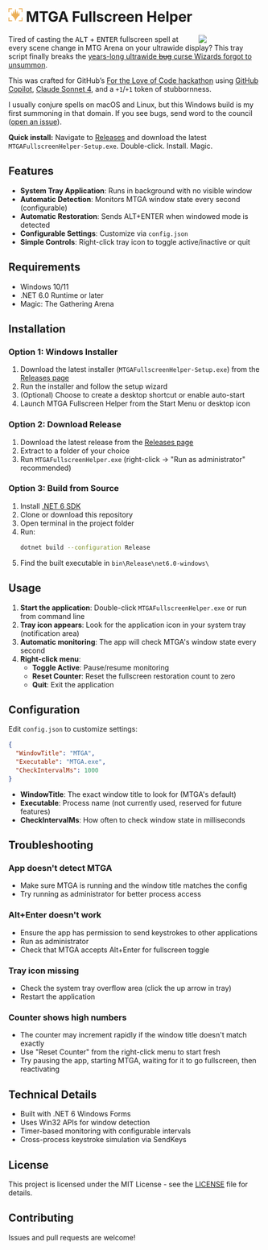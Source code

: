 # <img src="MTGAFullscreenHelper.png" height="28"> MTGA Fullscreen Helper

<img align="right" width="25%" src="screenshot.png">

Tired of casting the <kbd>ALT</kbd> + <kbd>ENTER</kbd> fullscreen spell at every scene change in MTG Arena on your ultrawide display? This tray script finally breaks the [years-long ultrawide ~~bug~~ curse Wizards forgot to unsummon](https://feedback.wizards.com/forums/918667-mtg-arena-bugs-product-suggestions/suggestions/47712281-can-t-use-ultrawide-fullscreen).

This was crafted for GitHub’s [For the Love of Code hackathon](https://gh.io/ftloc) using [GitHub Copilot](https://github.com/features/copilot), [Claude Sonnet 4](https://www.anthropic.com/claude/sonnet), and a `+1`/`+1` token of stubbornness. 

I usually conjure spells on macOS and Linux, but this Windows build is my first summoning in that domain. If you see bugs, send word to the council ([open an issue](https://github.com/leereilly/MTGAFullscreenHelper/issues/new)).

**Quick install:** Navigate to [Releases](https://github.com/leereilly/MTGAFullscreenHelper/releases/) and download the latest `MTGAFullscreenHelper-Setup.exe`. Double-click. Install. Magic.
<br clear="all" />

## Features

- **System Tray Application**: Runs in background with no visible window
- **Automatic Detection**: Monitors MTGA window state every second (configurable)
- **Automatic Restoration**: Sends ALT+ENTER when windowed mode is detected
- **Configurable Settings**: Customize via `config.json`
- **Simple Controls**: Right-click tray icon to toggle active/inactive or quit

## Requirements

- Windows 10/11
- .NET 6.0 Runtime or later
- Magic: The Gathering Arena

## Installation

### Option 1: Windows Installer
1. Download the latest installer (`MTGAFullscreenHelper-Setup.exe`) from the [Releases page](../../releases)
2. Run the installer and follow the setup wizard
3. (Optional) Choose to create a desktop shortcut or enable auto-start
4. Launch MTGA Fullscreen Helper from the Start Menu or desktop icon

### Option 2: Download Release
1. Download the latest release from the [Releases page](../../releases)
2. Extract to a folder of your choice
3. Run `MTGAFullscreenHelper.exe` (right-click → "Run as administrator" recommended)

### Option 3: Build from Source
1. Install [.NET 6 SDK](https://dotnet.microsoft.com/download/dotnet/6.0)
2. Clone or download this repository
3. Open terminal in the project folder
4. Run:
   ```bash
   dotnet build --configuration Release
   ```
5. Find the built executable in `bin\Release\net6.0-windows\`

## Usage

1. **Start the application**: Double-click `MTGAFullscreenHelper.exe` or run from command line
2. **Tray icon appears**: Look for the application icon in your system tray (notification area)
3. **Automatic monitoring**: The app will check MTGA's window state every second
4. **Right-click menu**: 
   - **Toggle Active**: Pause/resume monitoring
   - **Reset Counter**: Reset the fullscreen restoration count to zero
   - **Quit**: Exit the application

## Configuration

Edit `config.json` to customize settings:

```json
{
  "WindowTitle": "MTGA",
  "Executable": "MTGA.exe", 
  "CheckIntervalMs": 1000
}
```

- **WindowTitle**: The exact window title to look for (MTGA's default)
- **Executable**: Process name (not currently used, reserved for future features)
- **CheckIntervalMs**: How often to check window state in milliseconds

## Troubleshooting

### App doesn't detect MTGA
- Make sure MTGA is running and the window title matches the config
- Try running as administrator for better process access

### Alt+Enter doesn't work
- Ensure the app has permission to send keystrokes to other applications
- Run as administrator
- Check that MTGA accepts Alt+Enter for fullscreen toggle

### Tray icon missing
- Check the system tray overflow area (click the up arrow in tray)
- Restart the application

### Counter shows high numbers
- The counter may increment rapidly if the window title doesn't match exactly
- Use "Reset Counter" from the right-click menu to start fresh
- Try pausing the app, starting MTGA, waiting for it to go fullscreen, then reactivating

## Technical Details

- Built with .NET 6 Windows Forms
- Uses Win32 APIs for window detection
- Timer-based monitoring with configurable intervals
- Cross-process keystroke simulation via SendKeys

## License

This project is licensed under the MIT License - see the [LICENSE](LICENSE) file for details.

## Contributing

Issues and pull requests are welcome!
